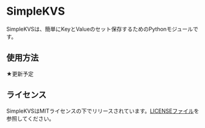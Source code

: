 # SimpleKVS

SimpleKVSは、簡単にKeyとValueのセット保存するためのPythonモジュールです。

## 使用方法

★更新予定

## ライセンス

SimpleKVSはMITライセンスの下でリリースされています。[LICENSEファイル](./LICENSE)を参照してください。